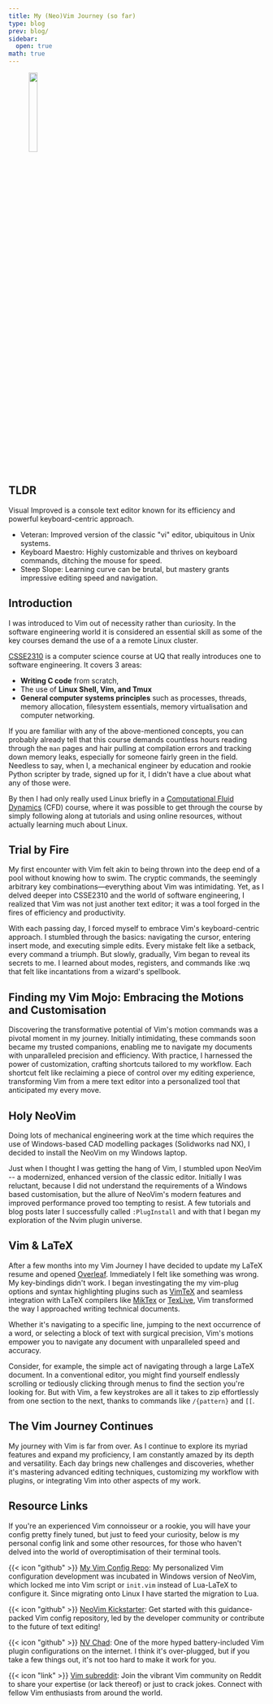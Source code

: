 ```yaml
---
title: My (Neo)Vim Journey (so far)
type: blog
prev: blog/
sidebar:
  open: true
math: true
---
```

<figure>
  <a href="https://www.vim.org/" target="_blank">
  <img src="/images/vimlogo.png" width=20%>
  </a>
</figure>

## TLDR

Visual Improved is a console text editor known for its efficiency and powerful keyboard-centric approach.
  - Veteran: Improved version of the classic "vi" editor, ubiquitous in Unix systems.
  - Keyboard Maestro: Highly customizable and thrives on keyboard commands, ditching the mouse for speed.
  - Steep Slope: Learning curve can be brutal, but mastery grants impressive editing speed and navigation.

## Introduction

I was introduced to Vim out of necessity rather than curiosity. In the software engineering world it is considered an essential skill as some of the key courses demand the use of a a remote Linux cluster.

[CSSE2310](https://my.uq.edu.au/programs-courses/course.html?course_code=CSSE2310) is a computer science course at UQ that really introduces one to software engineering. It covers 3 areas: 
  - **Writing C code** from scratch,
  - The use of **Linux Shell, Vim, and Tmux**
  - **General computer systems principles** such as processes, threads, memory allocation, filesystem essentials, memory virtualisation and computer networking. 

If you are familiar with any of the above-mentioned concepts, you can probably already tell that this course demands countless hours reading through the `man` pages and hair pulling at compilation errors and tracking down memory leaks, especially for someone fairly green in the field. Needless to say, when I, a mechanical engineer by education and rookie Python scripter by trade, signed up for it, I didn't have a clue about what any of those were.

By then I had only really used Linux briefly in a [Computational Fluid Dynamics](https://my.uq.edu.au/programs-courses/course.html?course_code=MECH6480) (CFD) course, where it was possible to get through the course by simply following along at tutorials and using online resources, without actually learning much about Linux.

## Trial by Fire

My first encounter with Vim felt akin to being thrown into the deep end of a pool without knowing how to swim. The cryptic commands, the seemingly arbitrary key combinations—everything about Vim was intimidating. Yet, as I delved deeper into CSSE2310 and the world of software engineering, I realized that Vim was not just another text editor; it was a tool forged in the fires of efficiency and productivity.

With each passing day, I forced myself to embrace Vim's keyboard-centric approach. I stumbled through the basics: navigating the cursor, entering insert mode, and executing simple edits. Every mistake felt like a setback, every command a triumph. But slowly, gradually, Vim began to reveal its secrets to me. I learned about modes, registers, and commands like :wq that felt like incantations from a wizard's spellbook.

## Finding my Vim Mojo: Embracing the Motions and Customisation

Discovering the transformative potential of Vim's motion commands was a pivotal moment in my journey. Initially intimidating, these commands soon became my trusted companions, enabling me to navigate my documents with unparalleled precision and efficiency. With practice, I harnessed the power of customization, crafting shortcuts tailored to my workflow. Each shortcut felt like reclaiming a piece of control over my editing experience, transforming Vim from a mere text editor into a personalized tool that anticipated my every move.

## Holy NeoVim 

Doing lots of mechanical engineering work at the time which requires the use of Windows-based CAD modelling packages (Solidworks nad NX), I decided to install the NeoVim on my Windows laptop.

Just when I thought I was getting the hang of Vim, I stumbled upon NeoVim -- a modernized, enhanced version of the classic editor. Initially I was reluctant, because I did not understand the requirements of a Windows based customisation, but the allure of NeoVim's modern features and improved performance proved too tempting to resist. A few tutorials and blog posts later I successfully called `:PlugInstall` and with that I began my exploration of the Nvim plugin universe.

## Vim \& LaTeX

After a few months into my Vim Journey I have decided to update my LaTeX resume and opened [Overleaf](https://overleaf.com). Immediately I felt like something was wrong. My key-bindings didn't work. I began investingating the my vim-plug options and syntax highlighting plugins such as [VimTeX](https://github.com/lervag/vimtex) and seamless integration with LaTeX compilers like [MikTex](https://miktex.org/) or [TexLive](https://www.tug.org/texlive/), Vim transformed the way I approached writing technical documents. 

Whether it's navigating to a specific line, jumping to the next occurrence of a word, or selecting a block of text with surgical precision, Vim's motions empower you to navigate any document with unparalleled speed and accuracy. 

Consider, for example, the simple act of navigating through a large LaTeX document. In a conventional editor, you might find yourself endlessly scrolling or tediously clicking through menus to find the section you're looking for. But with Vim, a few keystrokes are all it takes to zip effortlessly from one section to the next, thanks to commands like `/{pattern}` and `[[`.

## The Vim Journey Continues

My journey with Vim is far from over. As I continue to explore its myriad features and expand my proficiency, I am constantly amazed by its depth and versatility. Each day brings new challenges and discoveries, whether it's mastering advanced editing techniques, customizing my workflow with plugins, or integrating Vim into other aspects of my work.

## Resource Links

If you're an experienced Vim connoisseur or a rookie, you will have your config pretty finely tuned, but just to feed your curiosity, below is my personal config link and some other resources, for those who haven't delved into the world of overoptimisation of their terminal tools.

{{< icon "github" >}}
[My Vim Config Repo](https://github.com/borslap/vim-conf): My personalized Vim configuration development was incubated in Windows version of NeoVim, which locked me into Vim script or `init.vim` instead of Lua-LaTeX to configure it. Since migrating onto Linux I have started the migration to Lua.

{{< icon "github" >}}
[NeoVim Kickstarter](https://github.com/nvim-lua/kickstart.nvim): Get started with this guidance-packed Vim config repository, led by the developer community or contribute to the future of text editing!

{{< icon "github" >}}
[NV Chad](https://github.com/NvChad/NvChad): One of the more hyped battery-included Vim plugin configurations on the internet. I think it's over-plugged, but if you take a few things out, it's not too hard to make it work for you.

{{< icon "link" >}} [Vim subreddit](https://www.reddit.com/r/vim/): Join the vibrant Vim community on Reddit to share your expertise (or lack thereof) or just to crack jokes. Connect with fellow Vim enthusiasts from around the world.

